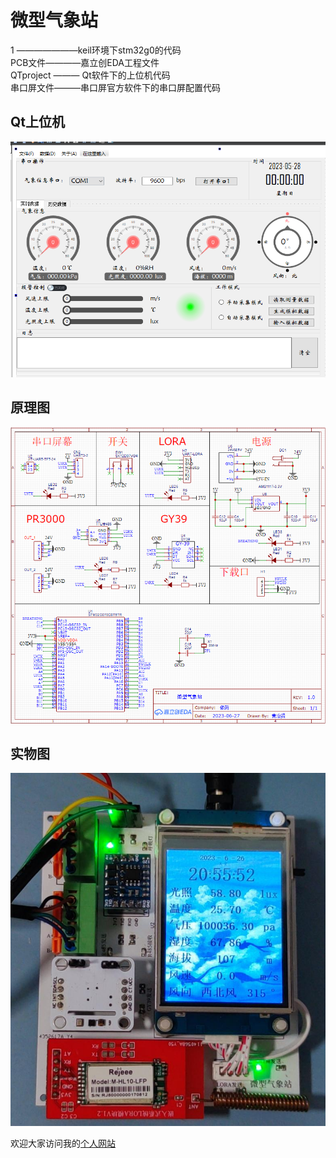 微型气象站
==========
1 ———————keil环境下stm32g0的代码  
PCB文件————嘉立创EDA工程文件  
QTproject ——— Qt软件下的上位机代码  
串口屏文件———串口屏官方软件下的串口屏配置代码

## Qt上位机
![图片1](https://github.com/yellowhzx/Micro-meteorological-station/blob/main/%E5%9B%BE%E7%89%871.png)  

## 原理图
![图片2](https://github.com/yellowhzx/Micro-meteorological-station/blob/main/%E5%9B%BE%E7%89%872.png)  

## 实物图
![图片3](https://github.com/yellowhzx/Micro-meteorological-station/blob/main/%E5%9B%BE%E7%89%873.png)  

欢迎大家访问我的[个人网站](https://www.yellowhzx.cn/)
